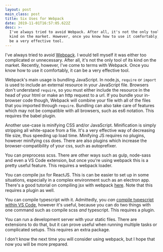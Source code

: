 ```yaml
---
layout: post
main_class: post
title: Six Uses for Webpack
date: 2019-11-01T16:57:05.622Z
desc: >-
  I've always tried to avoid Webpack. After all, it's not the only tool of its
  kind on the market. However, once you know how to use it comfortably, it can
  be a very effective tool.
---
```

I've always tried to avoid [Webpack](https://webpack.js.org). I would tell myself it was either too complicated or unnecessary. After all, it's not the only tool of its kind on the market. Recently, however, I've come to terms with  Webpack. Once you know how to use it comfortably, it can be a very effective tool.

Webpack's main usage is bundling JavaScript. In node.js, `require` or `import` is used to include an external resource in your JavaScript file. Browsers don't understand `require`, so you must either include the resource in the head of your html or make an http request to a url. If you bundle your in-browser code though, Webpack will combine your file with all of the files that you imported through `require`. Bundling can also take care of features which may not be compatible with all browsers, such as es6 notation. This requires the babel plugin.

Another use-case is minifying CSS and/or JavaScript. Minification is simply stripping all white-space from a file. It's a very effective way of decreasing file size, thus speeding up load time. Minifying JS requires no plugins, however minifying css does. There are also plugins which increase the browser-compatibility of your css, such as autoprefixer.

You can preprocess scss. There are other ways such as gulp, node-sass and even a VS Code extension, but once you're using webpack this is a pretty useful feature. This requires a webpack loader.

You can compile jsx for ReactJS. This is can be easier to set up in some situations, especially in a complex environment such as an electron app. There's a good tutorial on compiling jsx with webpack [here](https://www.valentinog.com/blog/babel/). Note that this requires a plugin as well.

You can compile typescript with it. Admittedly, you *can* [compile typescript within VS Code](https://code.visualstudio.com/Docs/languages/typescript), however it's useful, because you can do two things with one command such as compile scss *and* typescript. This requires a plugin.

You can run a development server with your static files. There are extensions to do that, but it can prove useful when running multiple tasks or complicated setups. This requires an extra package.

I don't know the next time you will consider using webpack, but I hope that now you will be more prepared.
